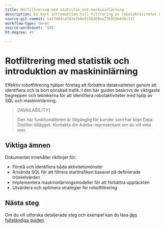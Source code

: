 ```yaml
---
title: Rotfiltrering med statistik och maskininlärning
description: En kort introduktion till filtrering av robotaktiviteter med hjälp av SQL- och maskininlärningstekniker. Lär dig mer om dataförberedelse, tröskeldefinition och modellutvärdering för att förbättra dataintegriteten och analysen. Det här platshållardokumentet leder dig till en mer omfattande guide.
source-git-commit: 1a17d04cd7d2e7b8e9158269ea776915b438c13f
workflow-type: tm+mt
source-wordcount: '155'
ht-degree: 4%

---
```


# Rotfiltrering med statistik och introduktion av maskininlärning

Effektiv robotfiltrering hjälper företag att förbättra datakvaliteten genom att identifiera och ta bort oönskad trafik. I den här guiden beskrivs de viktigaste begreppen och teknikerna för att identifiera robotaktiviteter med hjälp av SQL och maskininlärning.

>[!AVAILABILITY]
>
>Den här funktionaliteten är tillgänglig för kunder som har köpt Data Distiller-tillägget. Kontakta din Adobe-representant om du vill veta mer.

## Viktiga ämnen

Dokumentet innehåller riktlinjer för:

- Förstå och identifiera båda aktivitetsmönster
- Använda SQL för att filtrera starttrafiken baserat på definierade tröskelvärden
- Implementera maskininlärningsmodeller för att förbättra upptäckten
- Utvärdera och optimera strategier för robotfiltrering

## Nästa steg

Om du vill utforska detaljerade steg och exempel kan du läsa [den fullständiga guiden](../advanced-statistics/examples/statistics-and-ml-bot-filtering.md).
